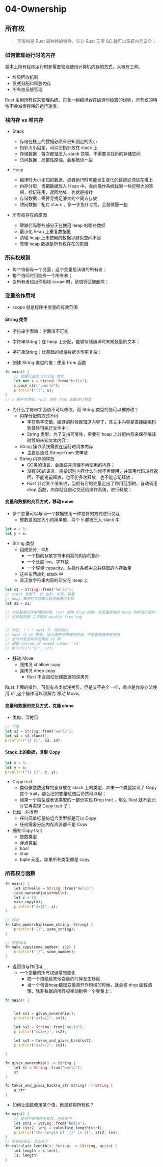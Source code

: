# 04-Ownership

## 所有权

> 所有权是 Rust 最独特的特性，它让 Rust 无需 GC 就可以保证内存安全；

### 如何管理运行时的内存

基本上所有程序运行时都需要管理使用计算机内存的方式，大概有三种。

- 垃圾回收机制
- 显式分配和释放内存
- 所有权系统管理

Rust 采用所有权来管理系统，包含一组编译器在编译时检查的规则，所有权的特性不会减慢程序的运行速度。


### 栈内存 vs 堆内存

- Stack 
  - 存储在栈上的数据必须有已知固定的大小
  - 指针大小固定，可以把指针放在 stack 上
  - 存储数据：每次都是压入 stack 顶端，不需要寻找新的存储空间
  - 访问数据：局部性原理，会稍微快一些
- Heap
  - 编译时大小未知的数据、或者运行时可能发生变化的数据必须放在堆上
  - 内存分配，当把数据放入 Heap 中，会向操作系统找到一块足够大的空间，标记在用，返回地址，也就是指针
  - 存储数据：需要寻找足够大的空间去存放
  - 访问数据：相对 stack ，多一步指针寻找，会稍微慢一些

- 所有权存在的原因
  - 跟踪代码哪些部分正在使用 heap 的哪些数据
  - 最小化 heap 上重复数据量
  - 清理 heap 上未使用的数据以避免空间不足
  - 管理 heap 数据是所有权存在的原因

### 所有权规则

- 每个值都有一个变量，这个变量是该值的所有者；
- 每个值同时只能有一个所有者；
- 当所有者超出作用域 scope 时，该值将会被删除；

### 变量的作用域 

- scope 就是程序中变量的有效范围

#### String 类型


- 字符串字面值：字面值不可变
- 字符串String：在 heap 上分配，能够存储编译时未知数量的文本；
- 字符串String：比基础的标量数据类型更复杂；


- 创建 String 类型的值：使用 from 函数

```rust
fn main() {
    // 创建可变的 String 类型
    let mut s = String::from("hello");
    s.push_str(",world");
    println!("{}", s);
}
// s 离开作用域，rust 调用 drop 函数进行释放
```

- 为什么字符串字面值不可以修改，而 String 类型的值可以被修改？
  - 内存分配的方式不同
    - 字符串字面值，编译的时候就知道内容了，其文本内容是直接硬编码到最终可执行文件中；    
    - String 类型，为了支持可变性，需要在 heap 上分配内存来保存编译时候的未知文本内容；
  - String 操作系统需要在运行时请求内存
    - 主要是通过 String::from 来申请
  - String 内存的释放
    - GC类的语言，会跟踪并清理不再使用的内存；
    - 没有GC的语言，需要识别内存什么时候不再使用，并调用代码进行返回，不能提前释放，也不能多次释放，也不能忘记释放；
    - Rust 针对某个值来说，当拥有它的变量走出了作用范围时，自动调用 drop 函数，内存就会自动交还给操作系统，进行释放；

#### 变量和数据的交互方式，移动 move

- 多个变量可以与同一个数据使用一种独特的方式进行交互
    - 整数是固定大小的简单值，两个 5 都被压入 stack 中
```rust
let x = 5;
let y = x;
```

- String 类型
    - 组成部分，3块
      - 一个指向存放字符串内容的内存的指针
      - 一个长度 len，字节数
      - 一个容量 capacity，从操作系统中总共获取的内存数量
    - 这些东西放到 stack 中
    - 真正放字符串内容的部分在 heap 上

```rust
let s1 = String::from("hello");
// stack 复制了一份 指针、长度、容量
// heap 真正的字符串内容没有进行复制
let s2 = s1;

// 当变量离开作用域的时候，rust 调用 drop 函数，将变量使用的 heap 内存进行释放；
// 这样就导致 二次释放 double free bug


// 为此，！！！ rust 不一样的地方
// rust 让 s1 失效，当s1离开作用域的时候，不需要释放任何东西
// 此时你是没有办法使用 s1 的
// 报错 borrow of moved value: `s1`
// println!("{}", s1);
```

- 移动 Move
  - 浅拷贝 shallow copy
  - 深拷贝 deep copy
    -  Rust 不会自动创建数据的深拷贝

Rust 上面的操作，可能有点类似浅拷贝，但是又不完全一样，重点是你没办法使用 s1 ,这个操作可以理解为 移动 Move。


#### 变量和数据的交互方式，克隆 clone

- 类似，深拷贝
  
```rust
// 克隆
let s3 = String::from("world");
let s4 = s3.clone();
println!("{} {}", s3, s4);
```

#### Stack 上的数据，复制 Copy

```rust
let x = 5;
let y = x;
println!("{} {}", x, y);
```

- Copy trait 
  - 类似像整数这样完全存放在 stack 上的类型，如果一个类型实现了 Copy 这个 trait，那么旧的变量赋值后仍然可以用；
  - 如果一个类型或者该类型的一部分实现 Drop trait ，那么 Rust 就不会允许它再实现 Copy trait 了；
- 比如一些类型
  - 任何简单标量的组合类型都是可以 Copy
  - 任何需要分配内存资源都不是 Copy
- 拥有 Copy trait
  - 整数类型
  - 浮点类型
  - bool
  - char
  - tuple 元组，如果所有类型都是 copy

### 所有权与函数

```rust
fn main() {
    let strHello = String::from("Hello");
    take_ownership(strHello);
    let x = 10;
    make_copy(x);
    println!("x={}", x);
}

// 移动
fn take_ownership(some_string: String) {
    println!("{}", some_string);
}

// 传递副本
fn make_copy(some_number: i32) {
    println!("{}", some_number);
}
```

- 返回值与作用域
  - 一个变量的所有权通常的变化
    - 把一个值赋给其他变量的时候发生移动
    - 当一个包含heap数据变量离开作用域的时候，就会被 drop 函数清理，除非数据的所有权移动到另一个变量上；

```rust
fn main() {


    let ss1 = gives_ownership();
    println!("ss1={}", ss1);

    let ss2 = String::from("hello");
    println!("ss2={}", ss2);
    
    let ss3 = takes_and_gives_back(ss2);
    println!("ss3={}", ss3);

}

fn gives_ownership() -> String {
    let st = String::from("world");
    st
}

fn takes_and_gives_back(a_str:String) -> String {
    a_str
}
```

- 如何让函数使用某个值，但是获得所有权？


```rust
fn main() {
    // 如何不获得的所有权，还能使用
    let str1 = String::from("hello");
    let (str2, len) = calculate_length(str1);
    println!("the length of '{}' is {}", str2, len);
}
// 所有权进去，又出来了
fn calculate_length(s: String) -> (String, usize) {
    let length = s.len();
    (s, length)
}
```